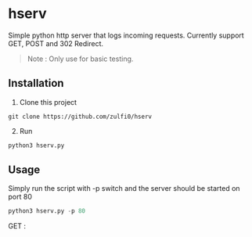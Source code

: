# hserv

Simple python http server that logs incoming requests.
Currently support GET, POST and 302 Redirect.

> Note : Only use for basic testing.

## Installation
1. Clone this project
```
git clone https://github.com/zulfi0/hserv
```
2. Run
```python
python3 hserv.py
```
## Usage
Simply run the script with -p switch and the server should be started on port 80

```python
python3 hserv.py -p 80
```

GET :







